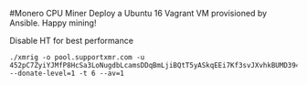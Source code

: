 #Monero CPU Miner
Deploy a Ubuntu 16 Vagrant VM provisioned by Ansible.
Happy mining!

Disable HT for best performance
```
./xmrig -o pool.supportxmr.com -u 452pC7ZyiYJMfP8HcSa3LoNugdbLcamsDDqBmLjiBQtT5yASkqEEi7Kf3svJXvhkBUMD394qNL9DEWm7HXGHg9WqMcdYQnm --donate-level=1 -t 6 --av=1
```
